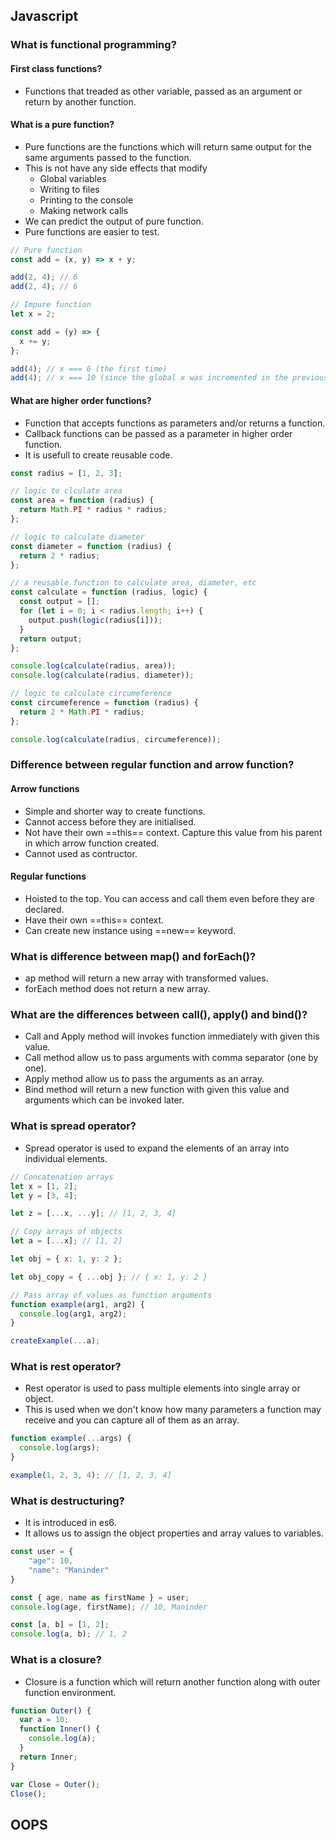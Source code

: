 ## Javascript

### What is functional programming?

#### First class functions?

- Functions that treaded as other variable, passed as an argument or return by another function.

#### What is a pure function?

- Pure functions are the functions which will return same output for the same arguments passed to the function.
- This is not have any side effects that modify
  - Global variables
  - Writing to files
  - Printing to the console
  - Making network calls
- We can predict the output of pure function.
- Pure functions are easier to test.

```js linenums="1"
// Pure function
const add = (x, y) => x + y;

add(2, 4); // 6
add(2, 4); // 6

// Impure function
let x = 2;

const add = (y) => {
  x += y;
};

add(4); // x === 6 (the first time)
add(4); // x === 10 (since the global x was incremented in the previous call)
```

#### What are higher order functions?

- Function that accepts functions as parameters and/or returns a function.
- Callback functions can be passed as a parameter in higher order function.
- It is usefull to create reusable code.

```js linenums="1"
const radius = [1, 2, 3];

// logic to clculate area
const area = function (radius) {
  return Math.PI * radius * radius;
};

// logic to calculate diameter
const diameter = function (radius) {
  return 2 * radius;
};

// a reusable function to calculate area, diameter, etc
const calculate = function (radius, logic) {
  const output = [];
  for (let i = 0; i < radius.length; i++) {
    output.push(logic(radius[i]));
  }
  return output;
};

console.log(calculate(radius, area));
console.log(calculate(radius, diameter));

// logic to calculate circumeference
const circumeference = function (radius) {
  return 2 * Math.PI * radius;
};

console.log(calculate(radius, circumeference));
```

### Difference between regular function and arrow function?

#### Arrow functions

- Simple and shorter way to create functions.
- Cannot access before they are initialised.
- Not have their own ==this== context. Capture this value from his parent in which arrow function created.
- Cannot used as contructor.

#### Regular functions

- Hoisted to the top. You can access and call them even before they are declared.
- Have their own ==this== context.
- Can create new instance using ==new== keyword.

### What is difference between map() and forEach()?

- ap method will return a new array with transformed values.
- forEach method does not return a new array.

### What are the differences between call(), apply() and bind()?

- Call and Apply method will invokes function immediately with given this value.
- Call method allow us to pass arguments with comma separator (one by one).
- Apply method allow us to pass the arguments as an array.
- Bind method will return a new function with given this value and arguments which can be invoked later.

### What is spread operator?

- Spread operator is used to expand the elements of an array into individual elements.

```js linenums="1"
// Concatenation arrays
let x = [1, 2];
let y = [3, 4];

let z = [...x, ...y]; // [1, 2, 3, 4]

// Copy arrays of objects
let a = [...x]; // [1, 2]

let obj = { x: 1, y: 2 };

let obj_copy = { ...obj }; // { x: 1, y: 2 }

// Pass array of values as function arguments
function example(arg1, arg2) {
  console.log(arg1, arg2);
}

createExample(...a);
```

### What is rest operator?

- Rest operator is used to pass multiple elements into single array or object.
- This is used when we don't know how many parameters a function may receive and you can capture all of them as an array.

```js
function example(...args) {
  console.log(args);
}

example(1, 2, 3, 4); // [1, 2, 3, 4]
```

### What is destructuring?

- It is introduced in es6.
- It allows us to assign the object properties and array values to variables.

```js linenums="1"
const user = {
    "age": 10,
    "name": "Maninder"
}

const { age, name as firstName } = user;
console.log(age, firstName); // 10, Maninder

const [a, b] = [1, 2];
console.log(a, b); // 1, 2
```

### What is a closure?

- Closure is a function which will return another function along with outer function environment.

```js linenums="1"
function Outer() {
  var a = 10;
  function Inner() {
    console.log(a);
  }
  return Inner;
}

var Close = Outer();
Close();
```

## OOPS

###
